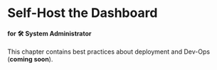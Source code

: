 # Self-Host the Dashboard

#### for 🛠️ System Administrator


This chapter contains best practices about deployment and Dev-Ops (**coming soon**).